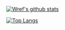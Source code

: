 [![Wref's github stats](https://github-readme-stats.vercel.app/api?username=wrefgtzweve&count_private=false&show_icons=true&hide_rank=false&hide=issues&hide_border=true&text_color=6cd5ff&bg_color=100,171737,2e1738&icon_color=f528f7&title_color=0298f7)](https://github.com/wrefgtzweve)

[![Top Langs](https://github-readme-stats.vercel.app/api/top-langs/?username=wrefgtzweve&hide_border=true&text_color=6cd5ff&&bg_color=100,171737,2e1738&icon_color=f528f7&title_color=0298f7
)](https://github.com/wrefgtzweve)

<!--
**wrefgtzweve/wrefgtzweve** is a ✨ _special_ ✨ repository because its `README.md` (this file) appears on your GitHub profile.

Here are some ideas to get you started:

- 🔭 I’m currently working on ...
- 🌱 I’m currently learning ...
- 👯 I’m looking to collaborate on ...
- 🤔 I’m looking for help with ...
- 💬 Ask me about ...
- 📫 How to reach me: ...
- 😄 Pronouns: ...
- ⚡ Fun fact: ...
-->
